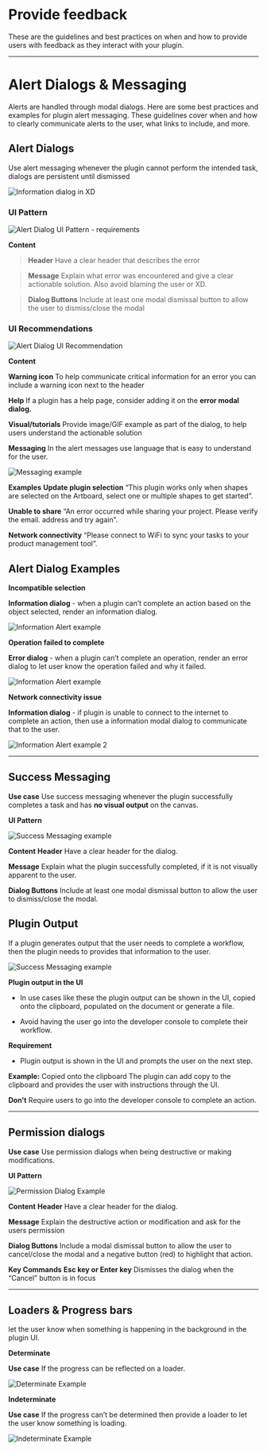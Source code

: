 
# **Provide feedback**

These are the guidelines and best practices on when and how to provide users with feedback as they interact with your plugin.

----------
# **Alert Dialogs & Messaging**

Alerts are handled through modal dialogs. Here are some best practices and examples for plugin alert messaging. These guidelines cover when and how to clearly communicate alerts to the user, what links to include, and more. 

## **Alert Dialogs**

Use alert messaging whenever the plugin cannot perform the intended task, dialogs are persistent until dismissed

![Information dialog in XD](../ux_images/Information_Dialog_Xd_example.png)

### **UI Pattern**

![Alert Dialog UI Pattern - requirements](../ux_images/Alert_Requirements.png)

**Content**

> **Header** 
> Have a clear header that describes the error

> **Message**
> Explain what error was encountered and give a clear actionable solution. Also avoid blaming the user or XD. 

> **Dialog Buttons**
> Include at least one modal dismissal button to allow the user to dismiss/close the modal


### **UI Recommendations**

![Alert Dialog UI Recommendation](../ux_images/Alert_Recommendations.png)

**Content**

**Warning icon**
To help communicate critical information for an error you can include a warning icon next to the header

**Help**
If a plugin has a help page, consider adding it on the **error modal dialog.**

**Visual/tutorials**
Provide image/GIF example as part of the dialog, to help users understand the actionable solution 

**Messaging**
In the alert messages use language that is easy to understand for the user. 


![Messaging example](../ux_images/Messaging_example.png)


**Examples**
**Update plugin selection** 
“This plugin works only when shapes are selected on the Artboard, select one or multiple shapes to get started”.

**Unable to share**
“An error occurred while sharing your project. Please verify the email. address and try again”.

**Network connectivity** 
“Please connect to WiFi to sync your tasks to your product management tool”.


## Alert Dialog Examples

 **Incompatible selection**

**Information dialog** - when a plugin can’t complete an action based on the object selected, render an information dialog. 

![Information Alert example](../ux_images/Alert_Information_example.png)


**Operation failed to complete**

**Error dialog** - when a plugin can’t complete an operation, render an error dialog to let user know the operation failed and why it failed.

![Information Alert example](../ux_images/Error_alert_example.png)


**Network connectivity issue**

**Information dialog** - if plugin is unable to connect to the internet to complete an action, then use a information modal dialog to communicate that to the user.

![Information Alert example 2](../ux_images/Alert_Information_example_2.png)




----------
## Success Messaging

**Use case**
Use success messaging whenever the plugin successfully completes a task and has **no visual output** on the canvas.

**UI Pattern**

![Success Messaging example](../ux_images/Success_message_example.png)


**Content**
**Header** 
Have a clear header for the dialog. 

**Message**
Explain what the plugin successfully completed, if it is not visually apparent to the user.

**Dialog Buttons**
Include at least one modal dismissal button to allow the user to dismiss/close the modal.


## Plugin Output

If a plugin generates output that the user needs to complete a workflow, then the plugin needs to provides that information to the user.


![Success Messaging example](../ux_images/Plugin_output.png)


**Plugin output in the UI**

- In use cases like these the plugin output can be shown in the UI, copied onto the clipboard, populated on the document or generate a file. 


- Avoid having the user go into the developer console to complete their workflow.

**Requirement**

- Plugin output is shown in the UI and prompts the user on the next step.

**Example:** Copied onto the clipboard 
The plugin can add copy to the clipboard and provides the user with instructions through the UI.

**Don’t**
Require users to go into the developer console to complete an action. 

----------
## Permission dialogs

**Use case**
Use permission dialogs when being destructive or making modifications.

**UI Pattern**

![Permission Dialog Example](../ux_images/Permission_dialog_example.png)


**Content**
**Header** 
Have a clear header for the dialog. 

**Message**
Explain the destructive action or modification and ask for the users permission

**Dialog Buttons**
Include a modal dismissal button to allow the user to cancel/close the modal and a negative button (red) to highlight that action. 

**Key Commands**
**Esc key or Enter key**
Dismisses the dialog when the “Cancel” button is in focus


----------
## Loaders & Progress bars

let the user know when something is happening in the background in the plugin UI. 


**Determinate**

**Use case**
If the progress can be reflected on a loader. 

![Determinate Example](../ux_images/Determinate_loader_example.png)



**Indeterminate**

**Use case**
If the progress can’t be determined then provide a loader to let the user know something is loading.

![Indeterminate Example](../ux_images/Indeterminate_loader_example.png)

